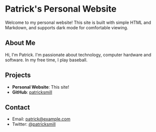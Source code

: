 # Patrick's Personal Website

Welcome to my personal website! This site is built with simple HTML and Markdown, and supports dark mode for comfortable viewing.

## About Me

Hi, I'm Patrick. I'm passionate about technology, computer hardware and software. In my free time, I play baseball.

## Projects
- **Personal Website**: This site!
- **GitHub**: [patricksmill](https://github.com/patricksmill)

## Contact
- Email: patrick@example.com
- Twitter: [@patricksmill](https://twitter.com/patricksmill) 